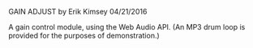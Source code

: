 GAIN ADJUST
by Erik Kimsey
04/21/2016

A gain control module, using the Web Audio API. (An MP3 drum loop is provided for the purposes of demonstration.)
